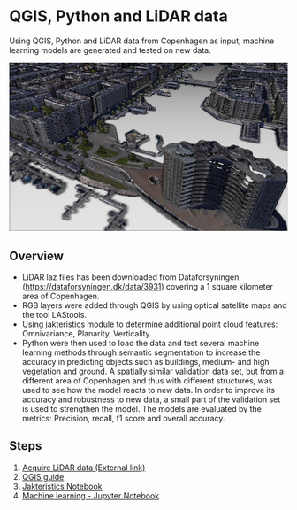 # QGIS, Python and LiDAR data
Using QGIS, Python and LiDAR data from Copenhagen as input, machine learning models are generated and tested on new data.

![Screenshot](/QGIS/3d_render_training_set.png)

## Overview
* LiDAR laz files has been downloaded from Dataforsyningen (https://dataforsyningen.dk/data/3931) covering a 1 square kilometer area of Copenhagen.
* RGB layers were added through QGIS by using optical satellite maps and the tool LAStools.
* Using jakteristics module to determine additional point cloud features: Omnivariance, Planarity, Verticality.
* Python were then used to load the data and test several machine learning methods through semantic segmentation to increase the accuracy in predicting objects such as buildings, medium- and high vegetation and ground. A spatially similar validation data set, but from a different area of Copenhagen and thus with different structures, was used to see how the model reacts to new data. In order to improve its accuracy and robustness to new data, a small part of the validation set is used to strengthen the model. The models are evaluated by the metrics: Precision, recall, f1 score and overall accuracy.


## Steps
1) [Acquire LiDAR data (External link)](https://dataforsyningen.dk/data/3931) 
2) [QGIS guide](https://github.com/Kongstad/LiDAR_machinelearning/blob/main/QGIS/README.md)
3) [Jakteristics Notebook](https://github.com/Kongstad/LiDAR_machinelearning/blob/main/Jakteristic/jakteristic.ipynb)
4) [Machine learning - Jupyter Notebook](https://github.com/Kongstad/LiDAR_machinelearning/blob/main/Python/liDAR_MachineLearning.ipynb)
